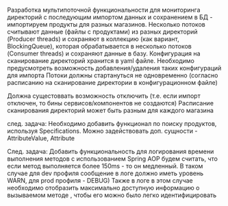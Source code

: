 Разработка мультипоточной функциональности для мониторинга директорий с последующим импортом 
данных и сохранением в БД - импортируем продукты для разных магазинов.
Несколько потоков считывают данные (файлы с продуктами) из разных директорий (Producer threads) 
и сохраняют в коллекцию (как вариант, BlockingQueue), которая обрабатывается в несколько потоков 
(Consumer threads) и сохраняют данные в базу. Конфигурация на сканирование директорий хранится в 
yaml файле. Необходимо предусмотреть возможность добавления/удаления таких конфигураций для импорта
Потоки должны стартануться не одновременно (согласно расписанию на сканирование директории 
в конфигурационном файле)

Должна сущестоввать возможность отключить (т.е. если импорт отключен, то бины сервисов/компонентов 
не создаются) Расписание сканирования директорий может быть разным для каждого магазина

след. задача:
Необходимо добавить функционал по поиску продуктов, используя Specifications. 
Можно задействовать доп. сущности - AttributeValue, Attribute


След. задача:
Добавить функциональность для логирования времени выполнения методов с использованием Spring AOP
будем считать, что если метод выполняется более 150ms - то он медленный. В таком случае для dev профиля сообщение в логе должно иметь уровень WARN, для prod профиля - DEBUG)
Также в логе в этом случае необходимо отобразить максимально доступную информацию о вызываемом методе , чтобы его можно было легко идентифицировать